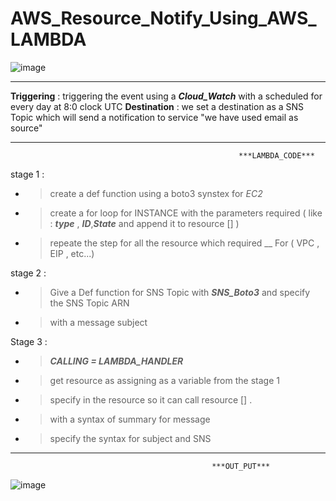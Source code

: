 # AWS_Resource_Notify_Using_AWS_LAMBDA


![image](https://github.com/Taissery-Suhaib/AWS_Resource_Notify/assets/134582331/4a1cc6d8-4474-420e-ba76-1eb840cb6c01)

---------------------------------------------------------------------------------------------------------------------- 


**Triggering** : triggering the event using a ***Cloud_Watch*** with a scheduled for every day at 8:0 clock UTC
**Destination** : we set a destination as a SNS Topic which will send a notification to service "we have used email as source"


_______________________________________________________________________________________________________________________________
                                                       ***LAMBDA_CODE***
stage 1 :

* > create a def function using a boto3 synstex for *EC2*
* > create a for loop for INSTANCE with the parameters required ( like : ***type*** , ***ID***,***State*** and append it to resource [] )
* > repeate the step for all the resource which required __ For ( VPC , EIP , etc...)

stage 2 :

* > Give a Def function for SNS Topic with ***SNS_Boto3*** and specify the SNS Topic ARN
* > with a message subject

Stage 3 :

* > ***CALLING = LAMBDA_HANDLER***
* > get resource as assigning as a variable from the stage 1
* > specify in the resource so it can call resource [] .
* > with a syntax of summary for message
* > specify the syntax for subject and SNS

________________________________________________________________________________________________________________________
                                                 ***OUT_PUT***
![image](https://github.com/Taissery-Suhaib/AWS_Resource_Notify/assets/134582331/9b159bb4-48ba-4589-b565-108ad1ddff40)

